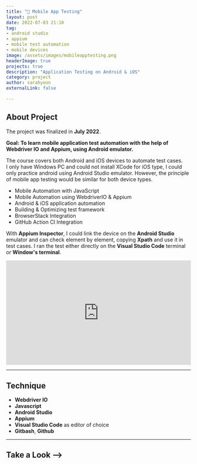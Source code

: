 ```yaml
---
title: "📱 Mobile App Testing" 
layout: post
date: 2022-07-03 21:10
tag: 
- android studio
- appium
- mobile test automation
- mobile devices
image: /assets/images/mobileapptesting.png
headerImage: true
projects: true
description: "Application Testing on Android & iOS"
category: project
author: sarahyoon
externalLink: false

---
```


<!-- [Screenshot](/assets/images/jekyll.png) -->

## About Project

The project was finalized in **July 2022**.

**Goal: To learn mobile application test automation with the help of Webdriver IO and Appium, using Android emulator.**

The course covers both Android and iOS devices to automate test cases.
<br>I only have Windows PC and could not install XCode for iOS type, I could only practice android using Android Studio emulator. However, the principle of mobile app testing would be similar for both device types. 

- Mobile Automation with JavaScript
- Mobile Automation using WebdriverIO & Appium
-  Android & iOS application automation
-  Building & Optimizing test framework
-  BrowserStack Integration
-  GitHub Action CI Integration

<p>With <b>Appium Inspector</b>, I could link the device on the <b>Android Studio</b> emulator and can check element by element, copying <b>Xpath</b> and use it in test cases. I ran the test either directly on the <b>Visual Studio Code</b> terminal or <b>Window's terminal</b>.</p>

<div style="padding:56.25% 0 0 0;position:relative;"><iframe src="https://player.vimeo.com/video/727446219?h=cdb901cb6b&amp;badge=0&amp;autopause=0&amp;player_id=0&amp;app_id=58479" frameborder="0" allow="autoplay; fullscreen; picture-in-picture" allowfullscreen style="position:absolute;top:0;left:0;width:100%;height:100%;" title="2022, 5:44:16 PM (Copy)"></iframe></div><script src="https://player.vimeo.com/api/player.js"></script>


---


## Technique

- **Webdriver IO**
- **Javascript**
- **Android Studio** 
- **Appium** 
- **Visual Studio Code** as editor of choice
- **Gitbash**, **Github**


---

## Take a Look -->

<!-- [Go to Git Repository](https://github.com/morgenstern89/morgenstern89.github.io.git)  -->
